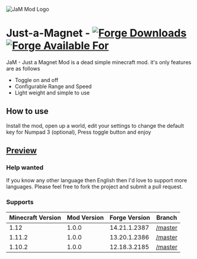 ![JaM Mod Logo](https://www.dropbox.com/s/ktocvf4ehqqiabk/Jam.jpg?dl=1)

# Just-a-Magnet - [![Forge Downloads](http://cf.way2muchnoise.eu/jam-just-a-magnet.svg)](https://mods.curse.com/mc-mods/minecraft/274006-jam-just-a-magnet) [![Forge Available For](http://cf.way2muchnoise.eu/versions/jam-just-a-magnet.svg)](https://mods.curse.com/mc-mods/minecraft/274006-jam-just-a-magnet)
JaM - Just a Magnet Mod is a dead simple minecraft mod. it's only features are as follows

- Toggle on and off
- Configurable Range and Speed
- Light weight and simple to use

## How to use
Install the mod, open up a world, edit your settings to change the default key for Numpad 3 (optional), Press toggle button and enjoy

## [Preview](http://i.imgur.com/nsvE0w1.gifv)

### Help wanted
If you know any other language then English then I'd love to support more languages. Please feel free to fork the project and submit a pull request.

### Supports
|Minecraft Version|Mod Version|Forge Version|Branch
|---|---|---|---
|1.12|1.0.0|14.21.1.2387|[/master](https://github.com/MichaelHillcox/Just-a-Magnet-Mod/tree/master)
|1.11.2|1.0.0|13.20.1.2386|[/master](https://github.com/MichaelHillcox/Just-a-Magnet-Mod/tree/1.11.x)
|1.10.2|1.0.0|12.18.3.2185|[/master](https://github.com/MichaelHillcox/Just-a-Magnet-Mod/tree/1.10.x)
